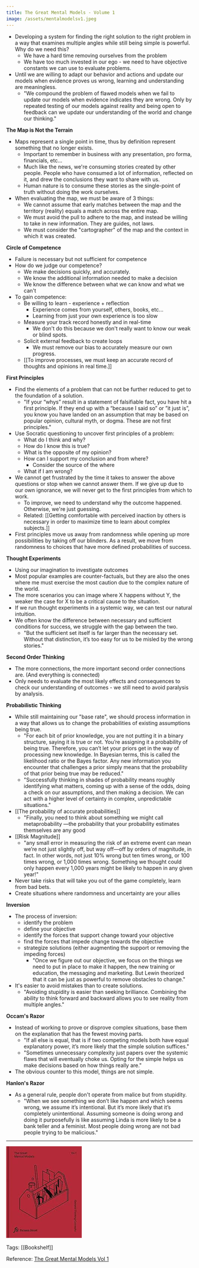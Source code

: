 ```yaml
---
title: The Great Mental Models - Volume 1
image: /assets/mentalmodelsv1.jpeg
---
```


- Developing a system for finding the right solution to the right problem in a way that examines multiple angles while still being simple is powerful. Why do we need this?
    - We have a hard time removing ourselves from the problem
    - We have too much invested in our ego - we need to have objective constants we can use to evaluate problems.
- Until we are willing to adapt our behavior and actions and update our models when evidence proves us wrong, learning and understanding are meaningless.
    - "We compound the problem of flawed models when we fail to update our models when evidence indicates they are wrong. Only by repeated testing of our models against reality and being open to feedback can we update our understanding of the world and change our thinking."
    

**The Map is Not the Terrain**
-  Maps represent a single point in time, thus by definition represent something that no longer exists. 
    - Important to remember in business with any presentation, pro forma, financials, etc...
    - Much like the news, we're consuming stories created by other people. People who have consumed a lot of information, reflected on it, and drew the conclusions they want to share with us.
    - Human nature is to consume these stories as the single-point of truth without doing the work ourselves. 
- When evaluating the map, we must be aware of 3 things:
    - We cannot assume that early matches between the map and the territory (reality) equals a match across the entire map.
    - We must avoid the pull to adhere to the map, and instead be willing to take in new information. They are guides, not laws.
    - We must consider the "cartographer" of the map and the context in which it was created. 

**Circle of Competence**
- Failure is necessary but not sufficient for competence
- How do we judge our competence?
    - We make decisions quickly, and accurately.
    - We know the additional information needed to make a decision
    - We know the difference between what we can know and what we can't
- To gain competence:
    - Be willing to learn - experience + reflection
        - Experience comes from yourself, others, books, etc...
        - Learning from just your own experience is too slow
    - Measure your track record honestly and in real-time
        - We don't do this because we don't really want to know our weak or blind spots.
    - Solicit external feedback to create loops
        - We must remove our bias to accurately measure our own progress.
    - [[To improve  processes, we must keep an accurate record of thoughts and opinions in real time.]]

**First Principles**
- Find the elements of a problem that can not be further reduced to get to the foundation of a solution.
    - "If your “whys” result in a statement of falsifiable fact, you have hit a first principle. If they end up with a “because I said so” or ”it just is”, you know you have landed on an assumption that may be based on popular opinion, cultural myth, or dogma. These are not first principles."
- Use Socratic questioning to uncover first principles of a problem:
    - What do I think and why?
    - How do I know this is true?
    - What is the opposite of my opinion?
    - How can I support my conclusion and from where?
        - Consider the source of the where
    - What if I am wrong?
- We cannot get frustrated by the time it takes to answer the above questions or stop when we cannot answer them.  If we give up due to our own ignorance, we will never get to the first principles from which to work.
    - To improve, we need to understand why the outcome happened. Otherwise, we're just guessing.
    - Related: [[Getting comfortable with perceived inaction by others is necessary in order to maximize time to learn about complex subjects.]]
- First principles move us away from randomness while opening up more possibilities by taking off our blinders.  As a result, we move from randomness to choices that have more defined probabilities of success.

**Thought Experiments**
- Using our imagination to investigate outcomes
- Most popular examples are counter-factuals, but they are also the ones where me must exercise the most caution due to the complex nature of the world.
- The more scenarios you can image where X happens without Y, the weaker the case for X to be a critical cause to the situation.
- If we run thought experiments in a systemic way, we can test our natural intuition.
- We often know the difference between necessary and sufficient conditions for success, we struggle with the gap between the two.
    - "But the sufficient set itself is far larger than the necessary set. Without that distinction, it’s too easy for us to be misled by the wrong stories."
    
**Second Order Thinking**
- The more connections, the more important second order connections are. (And everything is connected)
- Only needs to evaluate the most likely effects and consequences to check our understanding of outcomes - we still need to avoid paralysis by analysis.

**Probabilistic Thinking**
- While still maintaining our "base rate", we should process information in a way that allows us to change the probabilities of existing assumptions being true.
    - "For each bit of prior knowledge, you are not putting it in a binary structure, saying it is true or not. You’re assigning it a probability of being true. Therefore, you can’t let your priors get in the way of processing new knowledge. In Bayesian terms, this is called the likelihood ratio or the Bayes factor. Any new information you encounter that challenges a prior simply means that the probability of that prior being true may be reduced."
    - "Successfully thinking in shades of probability means roughly identifying what matters, coming up with a sense of the odds, doing a check on our assumptions, and then making a decision. We can act with a higher level of certainty in complex, unpredictable situations."
- [[The probability of accurate probabilities]]
    - "Finally, you need to think about something we might call metaprobability —the probability that your probability estimates themselves are any good
- [[Risk Magnitude]]
    - "any small error in measuring the risk of an extreme event can mean we’re not just slightly off, but way off—off by orders of magnitude, in fact. In other words, not just 10% wrong but ten times wrong, or 100 times wrong, or 1,000 times wrong. Something we thought could only happen every 1,000 years might be likely to happen in any given year!"
- Never take risks that will take you out of the game completely, learn from bad bets. 
- Create situations where randomness and uncertainty are your allies

**Inversion**
- The process of inversion:
    - identify the problem
    - define your objective
    - identify the forces that support change toward your objective
    - find the forces that impede change towards the objective
    - strategize solutions (either augmenting the support or removing the impeding forces)
        - "Once we figure out our objective, we focus on the things we need to put in place to make it happen, the new training or education, the messaging and marketing. But Lewin theorized that it can be just as powerful to remove obstacles to change."
- It's easier to avoid mistakes than to create solutions.
    - "Avoiding stupidity is easier than seeking brilliance. Combining the ability to think forward and backward allows you to see reality from multiple angles."
    
**Occam's Razor**
- Instead of working to prove or disprove complex situations, base them on the explanation that has the fewest moving parts.
    - "If all else is equal, that is if two competing models both have equal explanatory power, it’s more likely that the simple solution suffices."
    - "Sometimes unnecessary complexity just papers over the systemic flaws that will eventually choke us. Opting for the simple helps us make decisions based on how things really are."
- The obvious counter to this model, things are not simple. 

**Hanlon's Razor**
- As a general rule, people don't operate from malice but from stupidity.
    - "When we see something we don’t like happen and which seems wrong, we assume it’s intentional. But it’s more likely that it’s completely unintentional. Assuming someone is doing wrong and doing it purposefully is like assuming Linda is more likely to be a bank teller and a feminist. Most people doing wrong are not bad people trying to be malicious."


-------------------------

![image](assets/mentalmodelsv1.jpeg)

Tags: [[Bookshelf]]

Reference: [The Great Mental Models Vol 1](https://www.amazon.com/Great-Mental-Models-Thinking-Concepts-ebook/dp/B07P79P8ST)